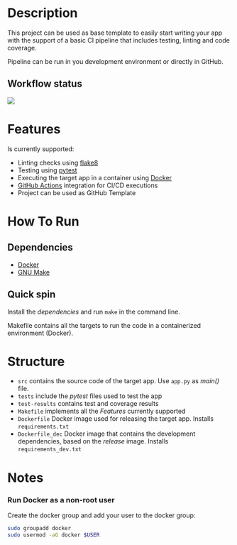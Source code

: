 # Description

This project can be used as base template to easily start writing your app with the support of a basic CI pipeline that includes testing, linting and code coverage.

Pipeline can be run in you development environment or directly in GitHub.

## Workflow status
![](https://github.com/romitagl/python_ci_template/workflows/.github/workflows/make.yml/badge.svg)

# Features

Is currently supported:
- Linting checks using [flake8](http://flake8.pycqa.org/en/latest/)
- Testing using [pytest](https://pypi.org/project/pytest/)
- Executing the target app in a container using [Docker](https://www.docker.com) 
- [GitHub Actions](https://github.com/features/actions) integration for CI/CD executions 
- Project can be used as GitHub Template

# How To Run

## Dependencies
- [Docker](https://www.docker.com) 
- [GNU Make](https://www.gnu.org/software/make/)

## Quick spin

Install the *dependencies* and run `make` in the command line.

Makefile contains all the targets to run the code in a containerized environment (Docker).

# Structure

- `src` contains the source code of the target app. Use `app.py` as *main()* file.
- `tests` include the *pytest* files used to test the app
- `test-results` contains test and coverage results
- `Makefile` implements all the *Features* currently supported
- `Dockerfile` Docker image used for releasing the target app. Installs `requirements.txt`
- `Dockerfile_dec` Docker image that contains the development dependencies, based on the *release* image. Installs `requirements_dev.txt`


# Notes

### Run Docker as a non-root user
Create the docker group and add your user to the docker group:
```bash
sudo groupadd docker
sudo usermod -aG docker $USER
```
